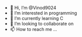 - 👋 Hi, I’m @Vinod9024
- 👀 I’m interested in programming
- 🌱 I’m currently learning C
- 💞️ I’m looking to collaborate on 
- 📫 How to reach me ...

<!---
Vinod9024/Vinod9024 is a ✨ special ✨ repository because its `README.md` (this file) appears on your GitHub profile.
You can click the Preview link to take a look at your changes.
--->
